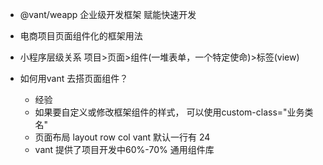 - @vant/weapp
  企业级开发框架 
  赋能快速开发

- 电商项目页面组件化的框架用法
- 小程序层级关系
  项目>页面>组件(一堆表单，一个特定使命)>标签(view)
- 如何用vant 去搭页面组件？ 
  - 经验
  - 如果要自定义或修改框架组件的样式， 可以使用custom-class="业务类名"
  - 页面布局 layout
    row col
    vant 默认一行有 24
  - vant 提供了项目开发中60%-70% 通用组件库
    

